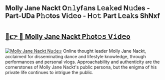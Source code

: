 ## Molly Jane Nackt O𝚗𝚕yf𝚊ns L𝚎a𝚔ed N𝚞𝚍es - Part-UDa P𝚑𝚘tos Vi𝚍𝚎o - H𝚘𝚝 Part L𝚎a𝚔s ShNxf

# <h2><a href="http://kf07on.oniu.top/?m=Molly+Jane+Nackt">🔗👉 🔴 Molly Jane Nackt P𝚑ot𝚘𝚜 V𝚒d𝚎o</a></h2>

[![Molly Jane Nackt Nu𝚍e𝚜](https://i.imgur.com/0qMVB7G.gif)](http://kf07on.oniu.top/?m=Molly+Jane+Nackt)
Online thought leader Molly Jane Nackt, acclaimed for disseminating dance and lifestyle knowledge, through performances and personal vlogs. Approachability and authenticity are the cornerstones of Molly Jane Nackt's public persona, but the enigma of his private life continues to intrigue the public.  
